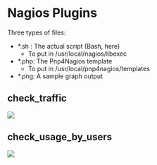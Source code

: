 Nagios Plugins
==============

Three types of files:
* \*.sh : The actual script (Bash, here)
  * To put in /usr/local/nagios/libexec
* \*.php: The Pnp4Nagios template
  * To put in /usr/local/pnp4nagios/templates
* \*.png: A sample graph output

## check_traffic
![](master/check_traffic.png)

## check_usage_by_users
![](master/check_usage_by_users.png)
